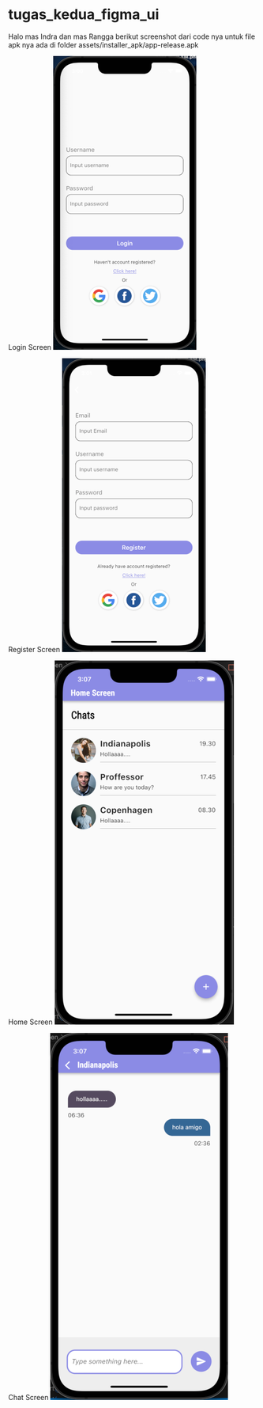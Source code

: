 # tugas_kedua_figma_ui

Halo mas Indra dan mas Rangga
berikut screenshot dari code nya
untuk file apk nya ada di folder assets/installer_apk/app-release.apk

Login Screen
!["UI Tugas Pertama Small Size"](https://raw.githubusercontent.com/10Lee/tugaskedua/main/figma_ui/assets/screenshots/login-resize.png "Login Screen")

Register Screen
!["UI Tugas Pertama Small Size"](https://github.com/10Lee/tugaskedua/blob/main/figma_ui/assets/screenshots/register-resize.png?raw=true "Register Screen")

Home Screen
!["UI Tugas Pertama Small Size"](https://github.com/10Lee/tugaskedua/blob/main/figma_ui/assets/screenshots/home-resize.png?raw=true "Home Screen")

Chat Screen
!["UI Tugas Pertama Small Size"](https://github.com/10Lee/tugaskedua/blob/main/figma_ui/assets/screenshots/chat-resize.png?raw=true "Chat Screen")